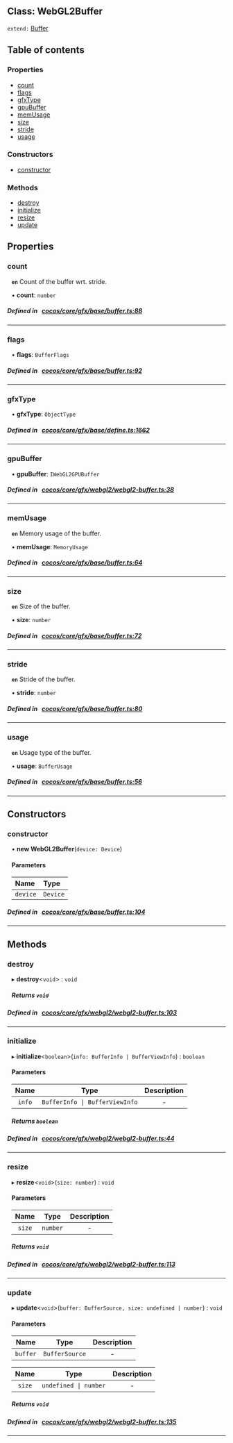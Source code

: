 
## Class: WebGL2Buffer


`extend:`
[Buffer](docs/en/gfx/Class/Buffer.md)










<div class="table-of-content">
<h2>Table of contents</h2>


### Properties

- [ count](#count)
- [ flags](#flags)
- [ gfxType](#gfxType)
- [ gpuBuffer](#gpuBuffer)
- [ memUsage](#memUsage)
- [ size](#size)
- [ stride](#stride)
- [ usage](#usage)

### Constructors

- [ constructor](#constructor)

### Methods

- [ destroy](#destroy)
- [ initialize](#initialize)
- [ resize](#resize)
- [ update](#update)
</div>

## Properties


### count
<div style="margin-left: 10px;">




**`en`** Count of the buffer wrt. stride.




•  **count**:
 ``number`` 
</div>

##### Defined in &nbsp;   [cocos/core/gfx/base/buffer.ts:88](https://github.com/cocos-creator/engine/blob/c7bf6b8a9/cocos/core/gfx/base/buffer.ts#L88)&nbsp;


___


### flags
<div style="margin-left: 10px;">




•  **flags**:
 ``BufferFlags`` 
</div>

##### Defined in &nbsp;   [cocos/core/gfx/base/buffer.ts:92](https://github.com/cocos-creator/engine/blob/c7bf6b8a9/cocos/core/gfx/base/buffer.ts#L92)&nbsp;


___


### gfxType
<div style="margin-left: 10px;">




•  **gfxType**:
 ``ObjectType`` 
</div>

##### Defined in &nbsp;   [cocos/core/gfx/base/define.ts:1662](https://github.com/cocos-creator/engine/blob/c7bf6b8a9/cocos/core/gfx/base/define.ts#L1662)&nbsp;


___


### gpuBuffer
<div style="margin-left: 10px;">




•  **gpuBuffer**:
 ``IWebGL2GPUBuffer`` 
</div>

##### Defined in &nbsp;   [cocos/core/gfx/webgl2/webgl2-buffer.ts:38](https://github.com/cocos-creator/engine/blob/c7bf6b8a9/cocos/core/gfx/webgl2/webgl2-buffer.ts#L38)&nbsp;


___


### memUsage
<div style="margin-left: 10px;">




**`en`** Memory usage of the buffer.




•  **memUsage**:
 ``MemoryUsage`` 
</div>

##### Defined in &nbsp;   [cocos/core/gfx/base/buffer.ts:64](https://github.com/cocos-creator/engine/blob/c7bf6b8a9/cocos/core/gfx/base/buffer.ts#L64)&nbsp;


___


### size
<div style="margin-left: 10px;">




**`en`** Size of the buffer.




•  **size**:
 ``number`` 
</div>

##### Defined in &nbsp;   [cocos/core/gfx/base/buffer.ts:72](https://github.com/cocos-creator/engine/blob/c7bf6b8a9/cocos/core/gfx/base/buffer.ts#L72)&nbsp;


___


### stride
<div style="margin-left: 10px;">




**`en`** Stride of the buffer.




•  **stride**:
 ``number`` 
</div>

##### Defined in &nbsp;   [cocos/core/gfx/base/buffer.ts:80](https://github.com/cocos-creator/engine/blob/c7bf6b8a9/cocos/core/gfx/base/buffer.ts#L80)&nbsp;


___


### usage
<div style="margin-left: 10px;">




**`en`** Usage type of the buffer.




•  **usage**:
 ``BufferUsage`` 
</div>

##### Defined in &nbsp;   [cocos/core/gfx/base/buffer.ts:56](https://github.com/cocos-creator/engine/blob/c7bf6b8a9/cocos/core/gfx/base/buffer.ts#L56)&nbsp;


___

<!---->
## Constructors


### constructor
<div style="margin-left: 10px;">

• **new WebGL2Buffer**(`device: Device`)

#### Parameters
| Name | Type |
| :------ | :------ |
| `device` | `Device` |





</div>

##### Defined in &nbsp;   [cocos/core/gfx/base/buffer.ts:104](https://github.com/cocos-creator/engine/blob/c7bf6b8a9/cocos/core/gfx/base/buffer.ts#L104)&nbsp;


---

<!---->
## Methods

### destroy
<div style="margin-left: 10px;">

▸   **destroy**<`void`\> : `void`




<!---->
<!--    #### Returns `void` -->
<!---->


##### Returns `void`




</div>

##### Defined in &nbsp;   [cocos/core/gfx/webgl2/webgl2-buffer.ts:103](https://github.com/cocos-creator/engine/blob/c7bf6b8a9/cocos/core/gfx/webgl2/webgl2-buffer.ts#L103)&nbsp;
___
### initialize
<div style="margin-left: 10px;">

▸   **initialize**<`boolean`\>(`info: BufferInfo | BufferViewInfo`) : `boolean`




<!---->
<!--    #### Returns `boolean` -->
<!---->

#### Parameters

| Name | Type | Description |
| :------: | :------: | :------: |
| `info` | `BufferInfo \| BufferViewInfo` | - |



##### Returns `boolean`




</div>

##### Defined in &nbsp;   [cocos/core/gfx/webgl2/webgl2-buffer.ts:44](https://github.com/cocos-creator/engine/blob/c7bf6b8a9/cocos/core/gfx/webgl2/webgl2-buffer.ts#L44)&nbsp;
___
### resize
<div style="margin-left: 10px;">

▸   **resize**<`void`\>(`size: number`) : `void`




<!---->
<!--    #### Returns `void` -->
<!---->

#### Parameters

| Name | Type | Description |
| :------: | :------: | :------: |
| `size` | `number` | - |



##### Returns `void`




</div>

##### Defined in &nbsp;   [cocos/core/gfx/webgl2/webgl2-buffer.ts:113](https://github.com/cocos-creator/engine/blob/c7bf6b8a9/cocos/core/gfx/webgl2/webgl2-buffer.ts#L113)&nbsp;
___
### update
<div style="margin-left: 10px;">

▸   **update**<`void`\>(`buffer: BufferSource, size: undefined | number`) : `void`




<!---->
<!--    #### Returns `void` -->
<!---->

#### Parameters

| Name | Type | Description |
| :------: | :------: | :------: |
| `buffer` | `BufferSource` | - |

| Name | Type | Description |
| :------: | :------: | :------: |
| `size` | `undefined \| number` | - |



##### Returns `void`




</div>

##### Defined in &nbsp;   [cocos/core/gfx/webgl2/webgl2-buffer.ts:135](https://github.com/cocos-creator/engine/blob/c7bf6b8a9/cocos/core/gfx/webgl2/webgl2-buffer.ts#L135)&nbsp;
___
<!---->



